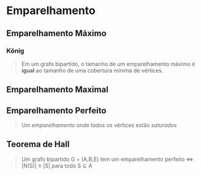 # Emparelhamento

## Emparelhamento Máximo

### König

> Em um grafo bipartido, o tamanho de um emparelhamento máximo é **igual** ao
> tamanho de uma cobertura mínima de vértices.

## Emparelhamento Maximal

## Emparelhamento Perfeito

> Um *emparelhamento* onde todos os vértices estão *saturados*

## Teorema de Hall

> Um grafo bipartido G = (A,B,E) tem um emparelhamento perfeito ⇔ |N(S)| ≥ |S|
> para todo S ⊆ A
